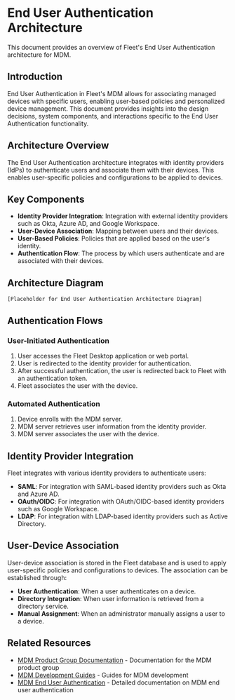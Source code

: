 # End User Authentication Architecture

This document provides an overview of Fleet's End User Authentication architecture for MDM.

## Introduction

End User Authentication in Fleet's MDM allows for associating managed devices with specific users, enabling user-based policies and personalized device management. This document provides insights into the design decisions, system components, and interactions specific to the End User Authentication functionality.

## Architecture Overview

The End User Authentication architecture integrates with identity providers (IdPs) to authenticate users and associate them with their devices. This enables user-specific policies and configurations to be applied to devices.

## Key Components

- **Identity Provider Integration**: Integration with external identity providers such as Okta, Azure AD, and Google Workspace.
- **User-Device Association**: Mapping between users and their devices.
- **User-Based Policies**: Policies that are applied based on the user's identity.
- **Authentication Flow**: The process by which users authenticate and are associated with their devices.

## Architecture Diagram

```
[Placeholder for End User Authentication Architecture Diagram]
```

## Authentication Flows

### User-Initiated Authentication

1. User accesses the Fleet Desktop application or web portal.
2. User is redirected to the identity provider for authentication.
3. After successful authentication, the user is redirected back to Fleet with an authentication token.
4. Fleet associates the user with the device.

### Automated Authentication

1. Device enrolls with the MDM server.
2. MDM server retrieves user information from the identity provider.
3. MDM server associates the user with the device.

## Identity Provider Integration

Fleet integrates with various identity providers to authenticate users:

- **SAML**: For integration with SAML-based identity providers such as Okta and Azure AD.
- **OAuth/OIDC**: For integration with OAuth/OIDC-based identity providers such as Google Workspace.
- **LDAP**: For integration with LDAP-based identity providers such as Active Directory.

## User-Device Association

User-device association is stored in the Fleet database and is used to apply user-specific policies and configurations to devices. The association can be established through:

- **User Authentication**: When a user authenticates on a device.
- **Directory Integration**: When user information is retrieved from a directory service.
- **Manual Assignment**: When an administrator manually assigns a user to a device.

## Related Resources

- [MDM Product Group Documentation](../../product-groups/mdm/) - Documentation for the MDM product group
- [MDM Development Guides](../../guides/mdm/) - Guides for MDM development
- [MDM End User Authentication](../../product-groups/mdm/mdm-end-user-authentication.md) - Detailed documentation on MDM end user authentication